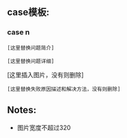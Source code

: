 ## case模板:





### case n
```
[这里替换问题简介]

[这里替换问题详细]
```

[这里插入图片，没有则删除]

```
[这里替换失败原因描述和解决方法，没有则删除]
```





## Notes:

- 图片宽度不超过320
